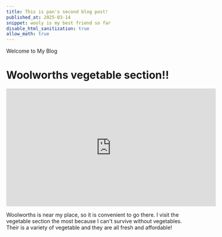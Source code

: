 ```yaml
---
title: This is pan's second blog post!
published_at: 2025-03-14
snippet: wooly is my best friend so far
disable_html_sanitization: true
allow_math: true
---
```


<div class="banner">Welcome to My Blog</div>

# Woolworths vegetable section!!

<iframe width="560" height="315" src="https://www.youtube.com/embed/esvnRy8RSuM?si=VUOMPU81woR2MF9_" title="YouTube video player" frameborder="0" allow="accelerometer; autoplay; clipboard-write; encrypted-media; gyroscope; picture-in-picture; web-share" referrerpolicy="strict-origin-when-cross-origin" allowfullscreen></iframe>

<script type="module">

    console.log (`hello world! 🚀`)

    const iframe  = document.getElementById (`coding_train_video`)
    iframe.width  = iframe.parentNode.scrollWidth
    iframe.height = iframe.width * 9 / 16

</script>

Woolworths is near my place, so it is convenient to go there. I visit the vegetable section the most because I can't survive without vegetables. Their is a variety of vegetable and they are all fresh and affordable!